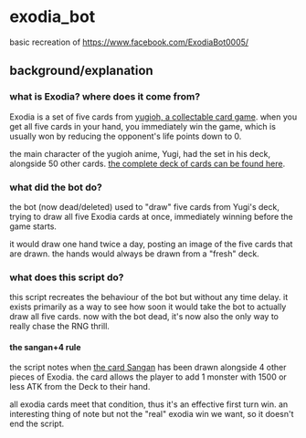# exodia_bot
basic recreation of https://www.facebook.com/ExodiaBot0005/

## background/explanation
### what is Exodia? where does it come from?
Exodia is a set of five cards from [yugioh, a collectable card game](https://en.wikipedia.org/wiki/Yu-Gi-Oh!_Trading_Card_Game). when you get all five cards in your hand, you immediately win the game, which is usually won by reducing the opponent's life points down to 0. 

the main character of the yugioh anime, Yugi, had the set in his deck, alongside 50 other cards. [the complete deck of cards can be found here](https://yugioh.fandom.com/wiki/Yugi_Muto's_Decks#Grandpa.27s_Deck).


### what did the bot do?
the bot (now dead/deleted) used to "draw" five cards from Yugi's deck, trying to draw all five Exodia cards at once, immediately winning before the game starts.

it would draw one hand twice a day, posting an image of the five cards that are drawn. the hands would always be drawn from a "fresh" deck.

### what does this script do?
this script recreates the behaviour of the bot but without any time delay. it exists primarily as a way to see how soon it would take the bot to actually draw all five cards. now with the bot dead, it's now also the only way to really chase the RNG thrill.

#### the sangan+4 rule
the script notes when [the card Sangan](https://yugipedia.com/wiki/Sangan) has been drawn alongside 4 other pieces of Exodia. the card allows the player to add 1 monster with 1500 or less ATK from the Deck to their hand. 

all exodia cards meet that condition, thus it's an effective first turn win. an interesting thing of note but not the "real" exodia win we want, so it doesn't end the script.